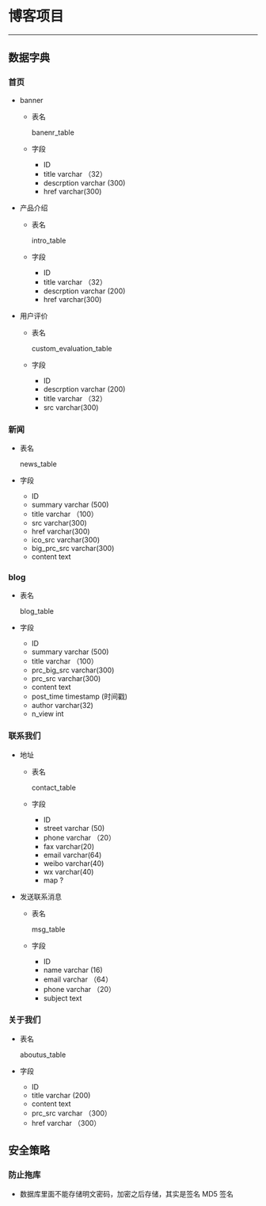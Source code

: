 # 博客项目

---

## 数据字典

### 首页

- banner

  - 表名 
    
    banenr_table

  - 字段

    - ID 
    - title   varchar （32）
    - descrption  varchar (300) 
    - href   varchar(300)


- 产品介绍

  - 表名 
    
    intro_table
    
  - 字段

    - ID
    - title   varchar （32）
    - descrption  varchar (200) 
    - href   varchar(300)

- 用户评价

  - 表名 
    
    custom_evaluation_table
    
  - 字段
  
    - ID
    - descrption  varchar (200)
    - title   varchar （32）
    - src varchar(300)

### 新闻

  - 表名 

    news_table

- 字段

  - ID
  - summary varchar (500)
  - title   varchar （100）
  - src varchar(300)
  - href  varchar(300)
  - ico_src  varchar(300)
  - big_prc_src  varchar(300)
  - content   text

### blog

  - 表名 
    
    blog_table

- 字段
  - ID
  - summary varchar (500)
  - title   varchar （100）
  - prc_big_src  varchar(300)
  - prc_src  varchar(300)
  - content   text
  - post_time timestamp (时间戳)
  - author varchar(32)
  - n_view  int

### 联系我们

- 地址

    - 表名 
      
        contact_table

    - 字段
      - ID
      - street varchar (50)
      - phone  varchar （20）
      - fax  varchar(20)
      - email  varchar(64)
      - weibo   varchar(40)
      - wx  varchar(40)
      - map  ?

- 发送联系消息

    - 表名 
      
        msg_table
    
    - 字段
      - ID
      - name  varchar (16)
      - email  varchar （64）
      - phone  varchar （20）
      - subject  text


### 关于我们

- 表名 
  
	aboutus_table

- 字段
  - ID
  - title  varchar (200)
  - content  text
  - prc_src  varchar （300）
  - href   varchar （300）

## 安全策略

### 防止拖库

- 数据库里面不能存储明文密码，加密之后存储，其实是签名 MD5 签名